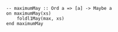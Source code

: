 ```applescript
-- maximumMay :: Ord a => [a] -> Maybe aon maximumMay(xs)	foldl1May(max, xs)end maximumMay
```